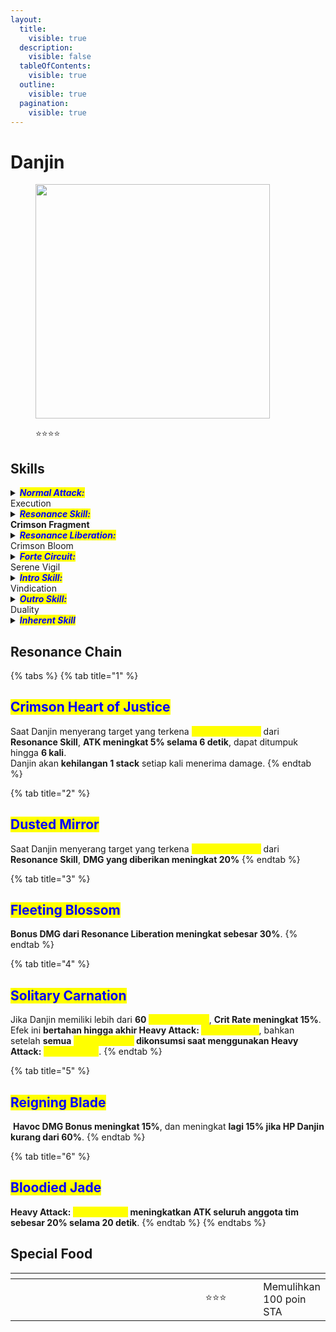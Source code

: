 ```yaml
---
layout:
  title:
    visible: true
  description:
    visible: false
  tableOfContents:
    visible: true
  outline:
    visible: true
  pagination:
    visible: true
---
```


# Danjin

<figure><img src="https://wuthering.wiki/img/rolecard_1602.png" alt="" width="375"><figcaption><p><span data-gb-custom-inline data-tag="emoji" data-code="2b50">⭐</span><span data-gb-custom-inline data-tag="emoji" data-code="2b50">⭐</span><span data-gb-custom-inline data-tag="emoji" data-code="2b50">⭐</span><span data-gb-custom-inline data-tag="emoji" data-code="2b50">⭐</span></p></figcaption></figure>

## Skills

<details>

<summary><em><mark style="color:blue;"><strong>Normal Attack:</strong></mark></em><br>Execution</summary>

<mark style="color:blue;">**Basic Attack**</mark>\
Danjin melakukan hingga **3 serangan berturut-turut**, memberikan <img src="https://wuthering.wiki/img/element_6.png" alt="" data-size="line"> **Havoc DMG**.

<mark style="color:blue;">**Heavy Attack**</mark>\
Danjin **mengonsumsi STA** untuk melancarkan **serangan bertubi-tubi**, memberikan <img src="https://wuthering.wiki/img/element_6.png" alt="" data-size="line"> **Havoc DMG**.

<mark style="color:blue;">**Mid-air Attack**</mark>\
Danjin melakukan hingga **3 serangan berturut-turut**, memberikan <img src="https://wuthering.wiki/img/element_6.png" alt="" data-size="line"> **Havoc DMG**.

<mark style="color:blue;">**Dodge Counter**</mark>\
Setelah **Dodge Counter yang sukses**, Danjin dapat menggunakan **Resonance Skill:&#x20;**<mark style="color:yellow;">**Crimson Fragment**</mark> untuk melancarkan **Resonance Skill:&#x20;**<mark style="color:yellow;">**Crimson Erosion**</mark>.

</details>

<details>

<summary><em><mark style="color:blue;"><strong>Resonance Skill:</strong></mark></em><br><strong>Crimson Fragment</strong></summary>

Setiap kali <mark style="color:yellow;">**Crimson Fragment**</mark> digunakan, **mengonsumsi 3% HP maksimum Danjin**.\
**Jika HP Danjin kurang dari 1%, skill ini tidak lagi mengonsumsi HP**.

<mark style="color:blue;">**Carmine Gleam**</mark>\
Danjin menyerang target, memberikan <img src="https://wuthering.wiki/img/element_6.png" alt="" data-size="line"> **Havoc DMG**.

<mark style="color:blue;">**Crimson Erosion**</mark>\
Setelah **Basic Attack 2**, **Dodge Counter**, atau **Intro Skill:&#x20;**<mark style="color:yellow;">**Vindication**</mark>, gunakan **Resonance Skill** untuk melakukan hingga **2 serangan berturut-turut**, memberikan <img src="https://wuthering.wiki/img/element_6.png" alt="" data-size="line"> **Havoc DMG**.\
Jika <mark style="color:yellow;">**Crimson Erosion**</mark>**&#x20;2** mengenai target, akan **menerapkan efek** <mark style="color:yellow;">**Incinerating Will**</mark>.

<mark style="color:blue;">**Incinerating Will**</mark>\
**Danjin memberikan 20% lebih banyak DMG ke target yang memiliki efek&#x20;**<mark style="color:yellow;">**Incinerating Will**</mark>.

<mark style="color:blue;">**Sanguine Pulse**</mark>\
Gunakan **Resonance Skill setelah Basic Attack 3** untuk melancarkan **hingga 3 serangan berturut-turut**, memberikan <img src="https://wuthering.wiki/img/element_6.png" alt="" data-size="line"> **Havoc DMG**.

</details>

<details>

<summary><em><mark style="color:blue;"><strong>Resonance Liberation:</strong></mark></em><br>Crimson Bloom</summary>

**Danjin meluapkan amarahnya** dengan mengayunkan **dual blade** secara cepat, melakukan **serangkaian serangan bertubi-tubi** dan diakhiri dengan _<mark style="color:yellow;">**Scarlet Burst**</mark>_, memberikan <img src="https://wuthering.wiki/img/element_6.png" alt="" data-size="line"> **Havoc DMG**.

</details>

<details>

<summary><em><mark style="color:blue;"><strong>Forte Circuit:</strong></mark></em><br>Serene Vigil</summary>

<mark style="color:blue;">**Heavy Attack: Chaoscleave**</mark>\
Setelah mengumpulkan **60&#x20;**<mark style="color:yellow;">**Ruby Blossom**</mark>, tahan **Basic Attack** untuk mengonsumsi semua <mark style="color:yellow;">**Ruby Blossom**</mark> dan melancarkan **Chaoscleave**, memberikan <img src="https://wuthering.wiki/img/element_6.png" alt="" data-size="line"> **Havoc DMG** (**dihitung sebagai Heavy Attack DMG**) serta **memulihkan HP Danjin**.\
Jika <mark style="color:yellow;">**Ruby Blossom**</mark>**&#x20;mencapai lebih dari 120**, maka **120&#x20;**<mark style="color:yellow;">**Ruby Blossom**</mark>**&#x20;dikonsumsi** untuk meningkatkan **DMG Multiplier dari&#x20;**<mark style="color:yellow;">**Chaoscleave**</mark>**&#x20;dan&#x20;**<mark style="color:yellow;">**Scatterbloom**</mark> yang digunakan kali ini.

<mark style="color:blue;">**Heavy Attack: Scatterbloom**</mark>\
Gunakan **Basic Attack setelah Heavy Attack:&#x20;**<mark style="color:yellow;">**Chaoscleave**</mark> untuk melancarkan <mark style="color:yellow;">**Scatterbloom**</mark>, menyerang target dan memberikan <img src="https://wuthering.wiki/img/element_6.png" alt="" data-size="line"> **Havoc DMG** (**dihitung sebagai Heavy Attack DMG**).

<mark style="color:blue;">**Ruby Blossom**</mark>\
Danjin bisa menyimpan hingga **120&#x20;**<mark style="color:yellow;">**Ruby Blossom**</mark>.\
Danjin mendapatkan <mark style="color:yellow;">**Ruby Blossom**</mark> setiap kali menggunakan **Resonance Skill:&#x20;**<mark style="color:yellow;">**Crimson Fragment**</mark>.

</details>

<details>

<summary><em><mark style="color:blue;"><strong>Intro Skill:</strong></mark></em><br>Vindication</summary>

Dengan tekad yang tak tergoyahkan, Danjin melancarkan serangan, memberikan <img src="https://wuthering.wiki/img/element_6.png" alt="" data-size="line"> **Havoc DMG**.

</details>

<details>

<summary><em><mark style="color:blue;"><strong>Outro Skill:</strong></mark></em><br>Duality</summary>

**Resonator** yang masuk mendapatkan **23%** <img src="https://wuthering.wiki/img/element_6.png" alt="" data-size="line"> **Havoc DMG Amplification** selama **14 detik** atau hingga mereka digantikan.

</details>

<details>

<summary><em><mark style="color:blue;"><strong>Inherent Skill</strong></mark></em></summary>

**Crimson Light**

* **DMG dari Resonance Skill:&#x20;**<mark style="color:yellow;">**Crimson Erosion**</mark>**&#x20;yang dipicu oleh Dodge Counter:&#x20;**<mark style="color:yellow;">**Ruby Shades**</mark>**&#x20;meningkat 20%**.
* **Biaya HP berkurang** dan jumlah <mark style="color:yellow;">**Ruby Blossom**</mark>**&#x20;yang diperoleh menjadi dua kali lipat**.

**Overflow**

* Setelah menggunakan **Resonance Skill:&#x20;**<mark style="color:yellow;">**Sanguine Pulse**</mark>, **DMG dari Heavy Attack Danjin meningkat sebesar 30% selama 5 detik**.

</details>

## Resonance Chain

{% tabs %}
{% tab title="1" %}
## <mark style="color:blue;">Crimson Heart of Justice</mark>

Saat Danjin menyerang target yang terkena <mark style="color:yellow;">**Incinerating Will**</mark> dari **Resonance Skill**, **ATK meningkat 5% selama 6 detik**, dapat ditumpuk hingga **6 kali**.\
Danjin akan **kehilangan 1 stack** setiap kali menerima damage.
{% endtab %}

{% tab title="2" %}
## <mark style="color:blue;">Dusted Mirror</mark>

Saat Danjin menyerang target yang terkena <mark style="color:yellow;">**Incinerating Will**</mark> dari **Resonance Skill**, **DMG yang diberikan meningkat 20%**
{% endtab %}

{% tab title="3" %}
## <mark style="color:blue;">Fleeting Blossom</mark>

**Bonus DMG dari Resonance Liberation meningkat sebesar 30%**.
{% endtab %}

{% tab title="4" %}
## <mark style="color:blue;">Solitary Carnation</mark>

Jika Danjin memiliki lebih dari **60&#x20;**<mark style="color:yellow;">**Ruby Blossom**</mark>, **Crit Rate meningkat 15%**.\
Efek ini **bertahan hingga akhir Heavy Attack:&#x20;**<mark style="color:yellow;">**Scatterbloom**</mark>, bahkan setelah **semua&#x20;**<mark style="color:yellow;">**Ruby Blossom**</mark>**&#x20;dikonsumsi saat menggunakan Heavy Attack:&#x20;**<mark style="color:yellow;">**Chaoscleave**</mark>.
{% endtab %}

{% tab title="5" %}
## <mark style="color:blue;">Reigning Blade</mark>

<img src="https://wuthering.wiki/img/element_6.png" alt="" data-size="line"> **Havoc DMG Bonus meningkat 15%**, dan meningkat **lagi 15% jika HP Danjin kurang dari 60%**.
{% endtab %}

{% tab title="6" %}
## <mark style="color:blue;">Bloodied Jade</mark>

**Heavy Attack:&#x20;**<mark style="color:yellow;">**Chaoscleave**</mark>**&#x20;meningkatkan ATK seluruh anggota tim sebesar 20% selama 20 detik**.
{% endtab %}
{% endtabs %}

## Special Food

<table data-header-hidden><thead><tr><th width="267"></th><th width="127" align="center"></th><th></th></tr></thead><tbody><tr><td><img src="https://wuthering.wiki/img/item_80001004.png" alt=""></td><td align="center"><span data-gb-custom-inline data-tag="emoji" data-code="2b50">⭐</span><span data-gb-custom-inline data-tag="emoji" data-code="2b50">⭐</span><span data-gb-custom-inline data-tag="emoji" data-code="2b50">⭐</span></td><td>Memulihkan 100 poin STA</td></tr></tbody></table>
